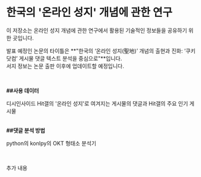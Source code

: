 # 한국의 '온라인 성지' 개념에 관한 연구
이 저장소는 온라인 성지 개념에 관한 연구에서 활용된 기술적인 정보들을 공유하기 위한 곳입니다.
<p>발표 예정인 논문의 타이틀은 **"한국의 ‘온라인 성지(聖地)’ 개념의 출현과 진화: ‘쿠키닷컴’ 게시물 댓글 텍스트 분석을 중심으로"**입니다.<br/>
서지 정보는 논문 출판 이후에 업데이트할 예정입니다.</p>
<br/>
<p><b>##사용 데이터</b></p>
<p>디시인사이드 Hit갤의 '온라인 성지'로 여겨지는 게시물의 댓글과 Hit갤의 주요 인기 게시물</b>
<br/><br/>
<p><b>##댓글 분석 방법</b></p>
<p>python의 konlpy의 OKT 형태소 분석기</p>
<br/>
<p> 추가 내용 </p>
